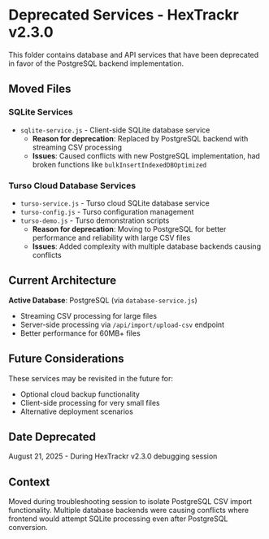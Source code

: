# Deprecated Services - HexTrackr v2.3.0

This folder contains database and API services that have been deprecated in favor of the PostgreSQL backend implementation.

## Moved Files

### SQLite Services
- `sqlite-service.js` - Client-side SQLite database service
  - **Reason for deprecation**: Replaced by PostgreSQL backend with streaming CSV processing
  - **Issues**: Caused conflicts with new PostgreSQL implementation, had broken functions like `bulkInsertIndexedDBOptimized`

### Turso Cloud Database Services
- `turso-service.js` - Turso cloud SQLite database service
- `turso-config.js` - Turso configuration management
- `turso-demo.js` - Turso demonstration scripts
  - **Reason for deprecation**: Moving to PostgreSQL for better performance and reliability with large CSV files
  - **Issues**: Added complexity with multiple database backends causing conflicts

## Current Architecture

**Active Database**: PostgreSQL (via `database-service.js`)
- Streaming CSV processing for large files
- Server-side processing via `/api/import/upload-csv` endpoint
- Better performance for 60MB+ files

## Future Considerations

These services may be revisited in the future for:
- Optional cloud backup functionality
- Client-side processing for very small files
- Alternative deployment scenarios

## Date Deprecated
August 21, 2025 - During HexTrackr v2.3.0 debugging session

## Context
Moved during troubleshooting session to isolate PostgreSQL CSV import functionality. Multiple database backends were causing conflicts where frontend would attempt SQLite processing even after PostgreSQL conversion.
